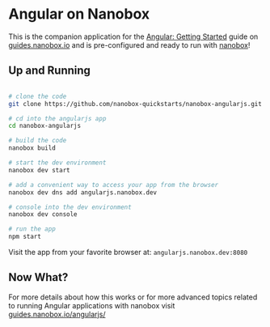 # Angular on Nanobox
This is the companion application for the [Angular: Getting Started](https://guides.nanobox.io/angularjs/) guide on [guides.nanobox.io](https://guides.nanobox.io) and is pre-configured and ready to run with [nanobox](https://desktop.nanobox.io/)!

## Up and Running

``` bash

# clone the code
git clone https://github.com/nanobox-quickstarts/nanobox-angularjs.git

# cd into the angularjs app
cd nanobox-angularjs

# build the code
nanobox build

# start the dev environment
nanobox dev start

# add a convenient way to access your app from the browser
nanobox dev dns add angularjs.nanobox.dev

# console into the dev environment
nanobox dev console

# run the app
npm start
```

Visit the app from your favorite browser at: `angularjs.nanobox.dev:8080`

## Now What?
For more details about how this works or for more advanced topics related to running Angular applications with nanobox visit [guides.nanobox.io/angularjs/](https://guides.nanobox.io/angularjs/)
